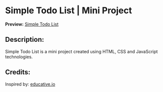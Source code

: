 # Simple Todo List | Mini Project
**Preview:** [Simple Todo List](https://reasnovynt.github.io/simple-todo-list)

## Description:
Simple Todo List is a mini project created using HTML, CSS and JavaScript technologies.

## Credits:
Inspired by: [educative.io](https://www.educative.io/answers/how-to-create-a-simple-to-do-list-with-html-css-and-js)
